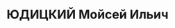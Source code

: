 ---
title: ЮДИЦКИЙ Мойсей Ильич
description: 'Родился в 1897 г. чл. ВКП(б) с 1918 г., Управляющий, Украинское отделение
  геологического треста.

  Арестован в 1937 г.

  Приговорен:, обв.: ("а/с деятельность").

  Приговор: ВМН Расстрелян в 1938 г. Реабилитирован в 1958 г.'
---